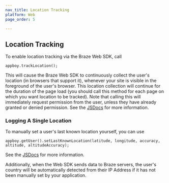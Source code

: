 ```yaml
---
nav_title: Location Tracking
platform: Web
page_order: 5

---
```

## Location Tracking

To enable location tracking via the Braze Web SDK, call

```
appboy.trackLocation();
```

This will cause the Braze Web SDK to continuously collect the user's location (in browsers that support it), whenever your site is visible in the foreground of the user's browser. This location collection will continue for the duration of the page load (you should call this method for each page on which you want location to be tracked). Note that calling this will immediately request permission from the user, unless they have already granted or denied permission. See the [JSDocs][0] for more information.

### Logging A Single Location

To manually set a user's last known location yourself, you can use

```
appboy.getUser().setLastKnownLocation(latitude, longitude, accuracy, altitude, altitudeAccuracy);
```

See the [JSDocs][1] for more information.

Additionally, when the Web SDK sends data to Braze servers, the user's country will be automatically detected from their IP Address if it has not been manually set by your application.

[0]: https://js.appboycdn.com/web-sdk/latest/doc/module-appboy.html#.trackLocation
[1]: https://js.appboycdn.com/web-sdk/latest/doc/ab.User.html#setLastKnownLocation

